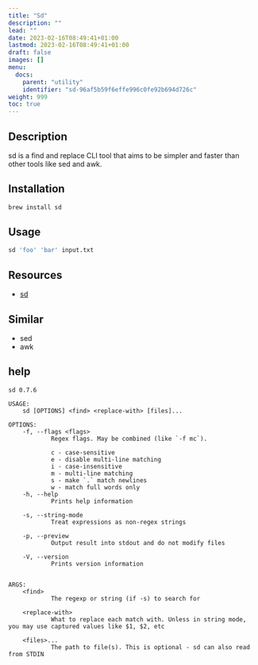```yaml
---
title: "Sd"
description: ""
lead: ""
date: 2023-02-16T08:49:41+01:00
lastmod: 2023-02-16T08:49:41+01:00
draft: false
images: []
menu:
  docs:
    parent: "utility"
    identifier: "sd-96af5b59f6effe996c0fe92b694d726c"
weight: 999
toc: true
---
```



## Description

sd is a find and replace CLI tool that aims to be simpler and faster than other tools like sed and awk.

## Installation

```bash
brew install sd
```

## Usage

```bash
sd 'foo' 'bar' input.txt
```

## Resources

- [sd](https://github.com/chmln/sd)

## Similar

- sed
- awk

## help

```text
sd 0.7.6

USAGE:
    sd [OPTIONS] <find> <replace-with> [files]...

OPTIONS:
    -f, --flags <flags>
            Regex flags. May be combined (like `-f mc`).
            
            c - case-sensitive
            e - disable multi-line matching
            i - case-insensitive
            m - multi-line matching
            s - make `.` match newlines
            w - match full words only
    -h, --help
            Prints help information

    -s, --string-mode
            Treat expressions as non-regex strings

    -p, --preview
            Output result into stdout and do not modify files

    -V, --version
            Prints version information


ARGS:
    <find>
            The regexp or string (if -s) to search for

    <replace-with>
            What to replace each match with. Unless in string mode, you may use captured values like $1, $2, etc

    <files>...
            The path to file(s). This is optional - sd can also read from STDIN
```
